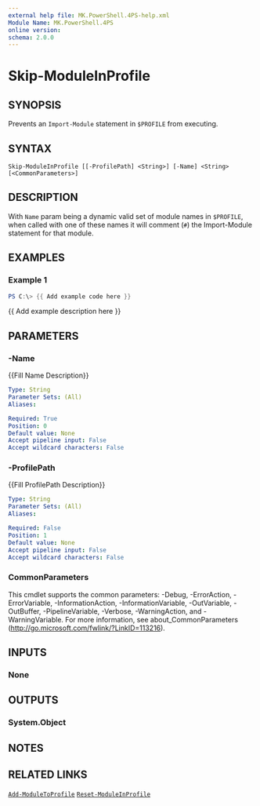 ```yaml
---
external help file: MK.PowerShell.4PS-help.xml
Module Name: MK.PowerShell.4PS
online version:
schema: 2.0.0
---
```


# Skip-ModuleInProfile

## SYNOPSIS
Prevents an `Import-Module` statement in `$PROFILE` from executing.

## SYNTAX

```
Skip-ModuleInProfile [[-ProfilePath] <String>] [-Name] <String> [<CommonParameters>]
```

## DESCRIPTION
With `Name` param being a dynamic valid set of module names in `$PROFILE`, when called with one of these names it will comment (`#`) the Import-Module statement for that module.

## EXAMPLES

### Example 1
```powershell
PS C:\> {{ Add example code here }}
```

{{ Add example description here }}

## PARAMETERS

### -Name
{{Fill Name Description}}

```yaml
Type: String
Parameter Sets: (All)
Aliases:

Required: True
Position: 0
Default value: None
Accept pipeline input: False
Accept wildcard characters: False
```

### -ProfilePath
{{Fill ProfilePath Description}}

```yaml
Type: String
Parameter Sets: (All)
Aliases:

Required: False
Position: 1
Default value: None
Accept pipeline input: False
Accept wildcard characters: False
```

### CommonParameters
This cmdlet supports the common parameters: -Debug, -ErrorAction, -ErrorVariable, -InformationAction, -InformationVariable, -OutVariable, -OutBuffer, -PipelineVariable, -Verbose, -WarningAction, and -WarningVariable. For more information, see about_CommonParameters (http://go.microsoft.com/fwlink/?LinkID=113216).

## INPUTS

### None

## OUTPUTS

### System.Object

## NOTES

## RELATED LINKS

[`Add-ModuleToProfile`](https://github.com/marckassay/MK.PowerShell.4PS/blob/master/docs/Add-ModuleToProfile.md)
[`Reset-ModuleInProfile`](https://github.com/marckassay/MK.PowerShell.4PS/blob/master/docs/Reset-ModuleInProfile.md)